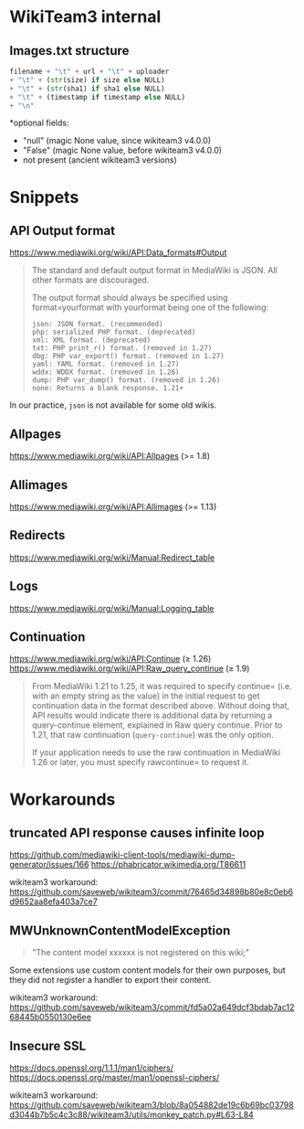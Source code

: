 # WikiTeam3 internal

## Images.txt structure

```python
filename + "\t" + url + "\t" + uploader
+ "\t" + (str(size) if size else NULL)
+ "\t" + (str(sha1) if sha1 else NULL)
+ "\t" + (timestamp if timestamp else NULL)
+ "\n"
```

*optional fields:
- "null" (magic None value, since wikiteam3 v4.0.0)
- "False" (magic None value, before wikiteam3 v4.0.0)
- not present (ancient wikiteam3 versions)

# Snippets

## API Output format

https://www.mediawiki.org/wiki/API:Data_formats#Output

> The standard and default output format in MediaWiki is JSON. All other formats are discouraged.
> 
> The output format should always be specified using format=yourformat with yourformat being one of the following:
> 
>     json: JSON format. (recommended)
>     php: serialized PHP format. (deprecated)
>     xml: XML format. (deprecated)
>     txt: PHP print_r() format. (removed in 1.27)
>     dbg: PHP var_export() format. (removed in 1.27)
>     yaml: YAML format. (removed in 1.27)
>     wddx: WDDX format. (removed in 1.26)
>     dump: PHP var_dump() format. (removed in 1.26)
>     none: Returns a blank response. 1.21+

In our practice, `json` is not available for some old wikis.

## Allpages

https://www.mediawiki.org/wiki/API:Allpages (>= 1.8)


## Allimages

https://www.mediawiki.org/wiki/API:Allimages (>= 1.13)

## Redirects

https://www.mediawiki.org/wiki/Manual:Redirect_table

## Logs

https://www.mediawiki.org/wiki/Manual:Logging_table

## Continuation

https://www.mediawiki.org/wiki/API:Continue (≥ 1.26)
https://www.mediawiki.org/wiki/API:Raw_query_continue (≥ 1.9)

> From MediaWiki 1.21 to 1.25, it was required to specify continue= (i.e. with an empty string as the value) in the initial request to get continuation data in the format described above. Without doing that, API results would indicate there is additional data by returning a query-continue element, explained in Raw query continue.
> Prior to 1.21, that raw continuation (`query-continue`) was the only option.
> 
> If your application needs to use the raw continuation in MediaWiki 1.26 or later, you must specify rawcontinue= to request it. 

# Workarounds

## truncated API response causes infinite loop

https://github.com/mediawiki-client-tools/mediawiki-dump-generator/issues/166
https://phabricator.wikimedia.org/T86611

wikiteam3 workaround: https://github.com/saveweb/wikiteam3/commit/76465d34898b80e8c0eb6d9652aa8efa403a7ce7

## MWUnknownContentModelException

> "The content model xxxxxx is not registered on this wiki;"

Some extensions use custom content models for their own purposes, but they did not register a handler to export their content.

wikiteam3 workaround: https://github.com/saveweb/wikiteam3/commit/fd5a02a649dcf3bdab7ac1268445b0550130e6ee

## Insecure SSL

https://docs.openssl.org/1.1.1/man1/ciphers/
https://docs.openssl.org/master/man1/openssl-ciphers/

wikiteam3 workaround: https://github.com/saveweb/wikiteam3/blob/8a054882de19c6b69bc03798d3044b7b5c4c3c88/wikiteam3/utils/monkey_patch.py#L63-L84